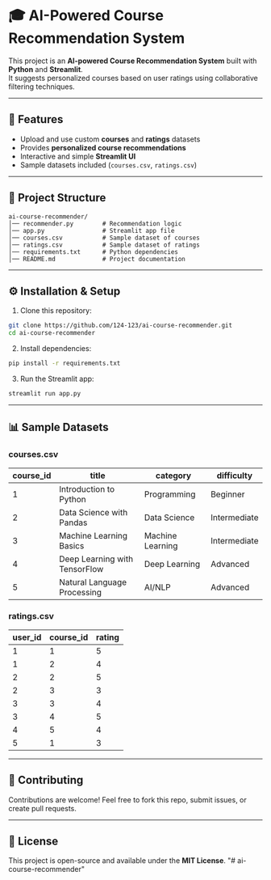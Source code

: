 # 🎓 AI-Powered Course Recommendation System

This project is an **AI-powered Course Recommendation System** built with **Python** and **Streamlit**.  
It suggests personalized courses based on user ratings using collaborative filtering techniques.

---

## 🚀 Features
- Upload and use custom **courses** and **ratings** datasets
- Provides **personalized course recommendations**
- Interactive and simple **Streamlit UI**
- Sample datasets included (`courses.csv`, `ratings.csv`)

---

## 📂 Project Structure
```
ai-course-recommender/
│── recommender.py        # Recommendation logic
│── app.py                # Streamlit app file
│── courses.csv           # Sample dataset of courses
│── ratings.csv           # Sample dataset of ratings
│── requirements.txt      # Python dependencies
│── README.md             # Project documentation
```

---

## ⚙️ Installation & Setup

1. Clone this repository:
```bash
git clone https://github.com/124-123/ai-course-recommender.git
cd ai-course-recommender
```

2. Install dependencies:
```bash
pip install -r requirements.txt
```

3. Run the Streamlit app:
```bash
streamlit run app.py
```

---

## 📊 Sample Datasets

### courses.csv
| course_id | title                          | category        | difficulty   |
|-----------|--------------------------------|----------------|--------------|
| 1         | Introduction to Python         | Programming    | Beginner     |
| 2         | Data Science with Pandas       | Data Science   | Intermediate |
| 3         | Machine Learning Basics        | Machine Learning | Intermediate |
| 4         | Deep Learning with TensorFlow  | Deep Learning  | Advanced     |
| 5         | Natural Language Processing    | AI/NLP         | Advanced     |

### ratings.csv
| user_id | course_id | rating |
|---------|-----------|--------|
| 1       | 1         | 5      |
| 1       | 2         | 4      |
| 2       | 2         | 5      |
| 2       | 3         | 3      |
| 3       | 3         | 4      |
| 3       | 4         | 5      |
| 4       | 5         | 4      |
| 5       | 1         | 3      |

---

## 🤝 Contributing
Contributions are welcome! Feel free to fork this repo, submit issues, or create pull requests.

---

## 📜 License
This project is open-source and available under the **MIT License**.
"# ai-course-recommender" 
